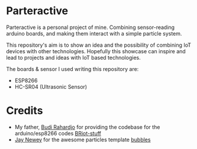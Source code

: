 # Parteractive
Parteractive is a personal project of mine. Combining sensor-reading arduino boards, and making them interact with a simple particle system.

This repository's aim is to show an idea and the possibility of combining IoT devices with other technologies. Hopefully this showcase can inspire and lead to projects and ideas with IoT based technologies.

The boards & sensor I used writing this repository are:
- ESP8266
- HC-SR04 (Ultrasonic Sensor)

# Credits
- My father, [Budi Rahardjo](https://www.youtube.com/@rahard) for providing the codebase for the arduino/esp8266 codes [BRiot-stuff](https://github.com/rahard/BRiot-stuff)
- [Jay Newey](https://github.com/jaynewey) for the awesome particles template [bubbles](https://github.com/jaynewey/bubbles)
